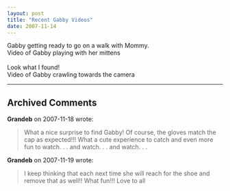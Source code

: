 ```yaml
---
layout: post
title: "Recent Gabby Videos"
date: 2007-11-14
---
```


<div>Gabby getting ready to go on a walk with Mommy.</div>
<div id="mittens">Video of Gabby playing with her mittens</div>
<script type="text/javascript"> var so = new SWFObject("http://i170.photobucket.com/player.swf?file=http://vid170.photobucket.com/albums/u252/mjpalad/P1010415.flv", "mittens", "430", "389", "8", "#EDEBDA"); so.write("mittens"); </script>
<br/>
<div>Look what I found!</div>
<div id="crawlingTowardsCamera">Video of Gabby crawling towards the camera</div>
<script type="text/javascript"> var so = new SWFObject("http://i170.photobucket.com/player.swf?file=http://vid170.photobucket.com/albums/u252/mjpalad/P1010457.flv", "crawlingTowardsCamera", "430", "389", "8", "#EDEBDA"); so.write("crawlingTowardsCamera"); </script>


---

## Archived Comments

**Grandeb** on 2007-11-18 wrote:

> What a nice surprise to find Gabby!  Of course, the gloves match the cap as expected!!!  What a cute experience to catch and even more fun to watch. . . and watch. . . and watch. . .

**Grandeb** on 2007-11-19 wrote:

> I keep thinking that each next time she will reach for the shoe and remove that as well!!  What fun!!!  Love to all
